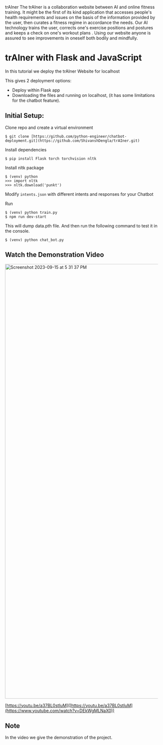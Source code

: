 trAIner
The trAIner is a collaboration website between AI and online fitness training. It might be the first of its kind application that accesses people's health requirements and issues on the basis of the information provided by the user, then curates a fitness regime in accordance the needs. Our AI technology trains the user, corrects one's exercise positions and postures and keeps a check on one's workout plans . Using our website anyone is assured to see improvements in oneself both bodily and mindfully.


# trAIner with Flask and JavaScript

In this tutorial we deploy the trAIner Website for localhost

This gives 2 deployment options:
- Deploy within Flask app
- Downloading the files and running on localhost, (it has some limitations for the chatbot feature).

## Initial Setup:


Clone repo and create a virtual environment
```
$ git clone [https://github.com/python-engineer/chatbot-deployment.git](https://github.com/ShivanshDengla/trAIner.git)
```
Install dependencies
```
$ pip install Flask torch torchvision nltk
```
Install nltk package
```
$ (venv) python
>>> import nltk
>>> nltk.download('punkt')
```
Modify `intents.json` with different intents and responses for your Chatbot

Run
```
$ (venv) python train.py
$ npm run dev-start

```
This will dump data.pth file. And then run
the following command to test it in the console.
```
$ (venv) python chat_bot.py
```


## Watch the Demonstration Video
<img width="1428" alt="Screenshot 2023-09-15 at 5 31 37 PM" src="https://github.com/ShivanshDengla/trAIner/assets/66008449/8929f1ff-858c-4dc7-836f-2aa0898899cd">

[https://youtu.be/a37BL0stIuM]([https://youtu.be/a37BL0stIuM](https://www.youtube.com/watch?v=DEkWgMLNaX0))

## Note
In the video we give the demonstration of the project.


